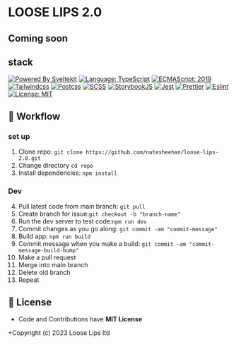 # LOOSE LIPS 2.0

## Coming soon

## stack
[![Powered By Sveltekit](https://img.shields.io/badge/powered%20by-svelte-FF3C02.svg?style=flat&logo=svelte)](https://kit.svelte.dev/) [![Language: TypeScript](https://img.shields.io/badge/language-typescript-blue.svg?style=flat&logo=typescript)](https://www.typescriptlang.org/) [![ECMAScript: 2019](https://img.shields.io/badge/ES-9-F7DF1E.svg?style=flat&logo=javascript)](https://github.com/tc39/ecma262) [![Tailwindcss](https://img.shields.io/badge/Tailwindcss-CSS--Framework-%2338B2AC?logo=tailwindcss)](https://tailwindcss.com) [![Postcss](https://img.shields.io/badge/Postcss-style-%23DD3A0A?style=flat&logo=postcss)](https://postcss.org) [![SCSS](https://img.shields.io/badge/SCSS-Style-%23CC6699?style=flat&logo=sass)](https://sass-lang.com/) [![StorybookJS](https://img.shields.io/badge/Storybook-UI--Webcomponent--tool-%23FF4785?style=flat&logo=storybook)](https://storybook.js.org/) [![Jest](https://img.shields.io/badge/Jest-Unit--Testing--Framework-%23C21325?style=flat&logo=jest)](https://jestjs.io/) [![Prettier](https://img.shields.io/badge/Prettier-code--formatter-%23F7B93E?style=flat&logo=prettier)](https://prettier.io/) [![Eslint](https://img.shields.io/badge/Eslint-linter-%234B32C3?style=flat&logo=eslint)](https://eslint.org/) [![License: MIT](https://img.shields.io/badge/license-MIT-brightgreen.svg?style=flat&logo=license)](https://github.com/navneetsharmaui/sveltekit-blog/blob/main/LICENSE)

## :hammer: Workflow

### set up
1.  Clone repo: `git clone https://github.com/natesheehan/loose-lips-2.0.git`  
2.  Change directory `cd repo` 
3.  Install dependencies: `npm install`

### Dev
4.  Pull latest code from main branch: `git pull` 
5.  Create branch for issue:`git checkout -b "branch-name"`
6.  Run the dev server to test code:`npm run dev`
7.  Commit changes as you go along: `git commit -am "commit-message"`
8.  Build app: `npm run build`
9.  Commit message when you make a build: `git commit -am "commit-message-build-bump"`
10. Make a pull request
11. Merge into main branch
12. Delete old branch
13. Repeat


## 💫 License

- Code and Contributions have **MIT License**

*Copyright (c) 2023 Loose Lips ltd
